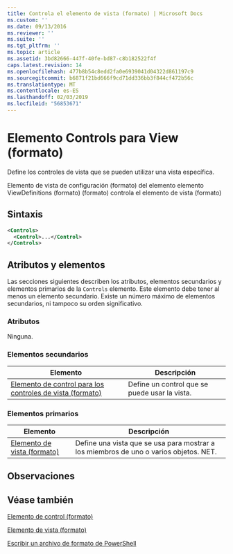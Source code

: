```yaml
---
title: Controla el elemento de vista (formato) | Microsoft Docs
ms.custom: ''
ms.date: 09/13/2016
ms.reviewer: ''
ms.suite: ''
ms.tgt_pltfrm: ''
ms.topic: article
ms.assetid: 3bd82666-447f-40fe-bd87-c8b182522f4f
caps.latest.revision: 14
ms.openlocfilehash: 477b8b54c8edd2fa0e6939041d04322d861197c9
ms.sourcegitcommit: b6871f21bd666f9cd71dd336bb3f844cf472b56c
ms.translationtype: MT
ms.contentlocale: es-ES
ms.lasthandoff: 02/03/2019
ms.locfileid: "56853671"
---
```

# <a name="controls-element-for-view-format"></a>Elemento Controls para View (formato)

Define los controles de vista que se pueden utilizar una vista específica.

Elemento de vista de configuración (formato) del elemento elemento ViewDefinitions (formato) (formato) controla el elemento de vista (formato)

## <a name="syntax"></a>Sintaxis

```xml
<Controls>
  <Control>...</Control>
</Controls>
```

## <a name="attributes-and-elements"></a>Atributos y elementos

Las secciones siguientes describen los atributos, elementos secundarios y elementos primarios de la `Controls` elemento. Este elemento debe tener al menos un elemento secundario. Existe un número máximo de elementos secundarios, ni tampoco su orden significativo.

### <a name="attributes"></a>Atributos

Ninguna.

### <a name="child-elements"></a>Elementos secundarios

|Elemento|Descripción|
|-------------|-----------------|
|[Elemento de control para los controles de vista (formato)](./control-element-for-controls-for-view-format.md)|Define un control que se puede usar la vista.|

### <a name="parent-elements"></a>Elementos primarios

|Elemento|Descripción|
|-------------|-----------------|
|[Elemento de vista (formato)](./view-element-format.md)|Define una vista que se usa para mostrar a los miembros de uno o varios objetos. NET.|

## <a name="remarks"></a>Observaciones

## <a name="see-also"></a>Véase también

[Elemento de control (formato)](./control-element-for-controls-for-view-format.md)

[Elemento de vista (formato)](./view-element-format.md)

[Escribir un archivo de formato de PowerShell](./writing-a-powershell-formatting-file.md)
